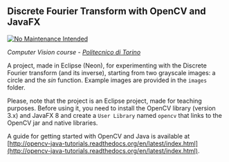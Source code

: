 ## Discrete Fourier Transform with OpenCV and JavaFX

[![No Maintenance Intended](http://unmaintained.tech/badge.svg)](http://unmaintained.tech/)

*Computer Vision course - [Politecnico di Torino](http://www.polito.it)*

A project, made in Eclipse (Neon), for experimenting with the Discrete Fourier transform (and its inverse), starting from two grayscale images: a circle and the *sin* function. Example images are provided in the `images` folder.

Please, note that the project is an Eclipse project, made for teaching purposes. Before using it, you need to install the OpenCV library (version 3.x) and JavaFX 8 and create a `User Library` named `opencv` that links to the OpenCV jar and native libraries.

A guide for getting started with OpenCV and Java is available at [http://opencv-java-tutorials.readthedocs.org/en/latest/index.html](http://opencv-java-tutorials.readthedocs.org/en/latest/index.html).
